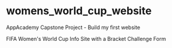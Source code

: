 # womens_world_cup_website

AppAcademy Capstone Project - Build my first website

FIFA Women's World Cup Info Site with a Bracket Challenge Form